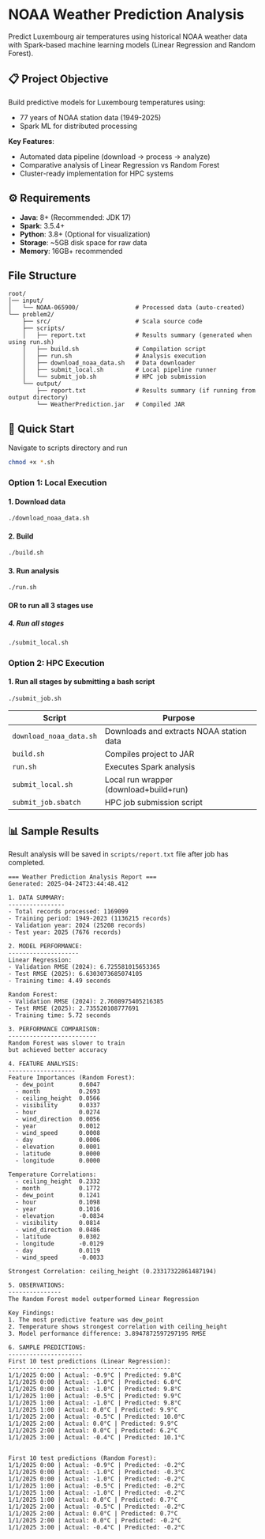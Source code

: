 # NOAA Weather Prediction Analysis

Predict Luxembourg air temperatures using historical NOAA weather data with Spark-based machine learning models (Linear Regression and Random Forest).

## 📋 Project Objective
Build predictive models for Luxembourg temperatures using:
- 77 years of NOAA station data (1949-2025)
- Spark ML for distributed processing

**Key Features**:
- Automated data pipeline (download → process → analyze)
- Comparative analysis of Linear Regression vs Random Forest
- Cluster-ready implementation for HPC systems

## ⚙️ Requirements
- **Java**: 8+ (Recommended: JDK 17)
- **Spark**: 3.5.4+
- **Python**: 3.8+ (Optional for visualization)
- **Storage**: ~5GB disk space for raw data
- **Memory**: 16GB+ recommended

## File Structure
```text
root/
│── input/
│   └── NOAA-065900/                # Processed data (auto-created)
└── problem2/
    ├── src/                        # Scala source code
    ├── scripts/
    │   ├── report.txt              # Results summary (generated when using run.sh)
    │   ├── build.sh                # Compilation script
    │   ├── run.sh                  # Analysis execution
    │   ├── download_noaa_data.sh   # Data downloader
    │   ├── submit_local.sh         # Local pipeline runner
    │   └── submit_job.sh           # HPC job submission
    └── output/
        ├── report.txt              # Results summary (if running from output directory)
        └── WeatherPrediction.jar   # Compiled JAR
```

## 🚀 Quick Start

Navigate to scripts directory and run

```bash
chmod +x *.sh
```


### Option 1: Local Execution

#### 1. Download data
```bash
./download_noaa_data.sh
```

#### 2. Build
```bash
./build.sh
```

#### 3. Run analysis
```bash
./run.sh
```

#### OR to run all 3 stages use

##### 4. Run all stages
```bash
./submit_local.sh
```

### Option 2: HPC Execution

#### 1. Run all stages by submitting a bash script
```bash
./submit_job.sh
```

| Script                  | Purpose                                   |
|-------------------------|-------------------------------------------|
| `download_noaa_data.sh` | Downloads and extracts NOAA station data  |
| `build.sh`              | Compiles project to JAR                   |
| `run.sh`                | Executes Spark analysis                   |
| `submit_local.sh`       | Local run wrapper (download+build+run)    |
| `submit_job.sbatch`     | HPC job submission script                 |

## 📊 Sample Results

Result analysis will be saved in `scripts/report.txt` file after job has completed.

```text
=== Weather Prediction Analysis Report ===
Generated: 2025-04-24T23:44:48.412

1. DATA SUMMARY:
----------------
- Total records processed: 1169099
- Training period: 1949-2023 (1136215 records)
- Validation year: 2024 (25208 records)
- Test year: 2025 (7676 records)

2. MODEL PERFORMANCE:
--------------------
Linear Regression:
- Validation RMSE (2024): 6.725581015653365
- Test RMSE (2025): 6.6303073685074105
- Training time: 4.49 seconds

Random Forest:
- Validation RMSE (2024): 2.7608975405216385
- Test RMSE (2025): 2.735520108777691
- Training time: 5.72 seconds

3. PERFORMANCE COMPARISON:
-------------------------
Random Forest was slower to train
but achieved better accuracy

4. FEATURE ANALYSIS:
-------------------
Feature Importances (Random Forest):
  - dew_point       0.6047
  - month           0.2693
  - ceiling_height  0.0566
  - visibility      0.0337
  - hour            0.0274
  - wind_direction  0.0056
  - year            0.0012
  - wind_speed      0.0008
  - day             0.0006
  - elevation       0.0001
  - latitude        0.0000
  - longitude       0.0000

Temperature Correlations:
  - ceiling_height  0.2332
  - month           0.1772
  - dew_point       0.1241
  - hour            0.1098
  - year            0.1016
  - elevation       -0.0834
  - visibility      0.0814
  - wind_direction  0.0486
  - latitude        0.0302
  - longitude       -0.0129
  - day             0.0119
  - wind_speed      -0.0033

Strongest Correlation: ceiling_height (0.23317322861487194)

5. OBSERVATIONS:
---------------
The Random Forest model outperformed Linear Regression

Key Findings:
1. The most predictive feature was dew_point
2. Temperature shows strongest correlation with ceiling_height
3. Model performance difference: 3.8947872597297195 RMSE

6. SAMPLE PREDICTIONS:
---------------------
First 10 test predictions (Linear Regression):
----------------------------------------------
1/1/2025 0:00 | Actual: -0.9°C | Predicted: 9.8°C
1/1/2025 0:00 | Actual: -1.0°C | Predicted: 6.0°C
1/1/2025 0:00 | Actual: -1.0°C | Predicted: 9.8°C
1/1/2025 1:00 | Actual: -0.5°C | Predicted: 9.9°C
1/1/2025 1:00 | Actual: -1.0°C | Predicted: 9.8°C
1/1/2025 1:00 | Actual: 0.0°C | Predicted: 9.9°C
1/1/2025 2:00 | Actual: -0.5°C | Predicted: 10.0°C
1/1/2025 2:00 | Actual: 0.0°C | Predicted: 9.9°C
1/1/2025 2:00 | Actual: 0.0°C | Predicted: 6.2°C
1/1/2025 3:00 | Actual: -0.4°C | Predicted: 10.1°C


First 10 test predictions (Random Forest):
1/1/2025 0:00 | Actual: -0.9°C | Predicted: -0.2°C
1/1/2025 0:00 | Actual: -1.0°C | Predicted: -0.3°C
1/1/2025 0:00 | Actual: -1.0°C | Predicted: -0.2°C
1/1/2025 1:00 | Actual: -0.5°C | Predicted: -0.2°C
1/1/2025 1:00 | Actual: -1.0°C | Predicted: -0.2°C
1/1/2025 1:00 | Actual: 0.0°C | Predicted: 0.7°C
1/1/2025 2:00 | Actual: -0.5°C | Predicted: -0.2°C
1/1/2025 2:00 | Actual: 0.0°C | Predicted: 0.7°C
1/1/2025 2:00 | Actual: 0.0°C | Predicted: -0.2°C
1/1/2025 3:00 | Actual: -0.4°C | Predicted: -0.2°C
```